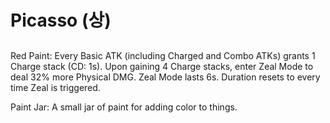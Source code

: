 # Picasso (상)

##

Red Paint: Every Basic ATK (including Charged and Combo ATKs) grants 1 Charge stack (CD: 1s). Upon gaining 4 Charge stacks, enter Zeal Mode to deal 32% more Physical DMG. Zeal Mode lasts 6s. Duration resets to every time Zeal is triggered.

Paint Jar: A small jar of paint for adding color to things.
